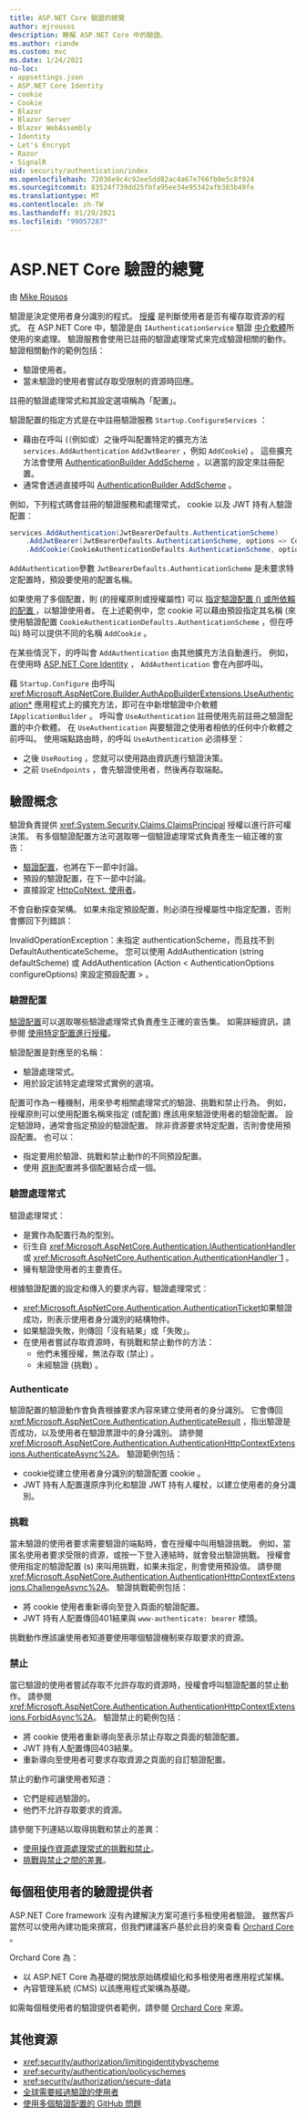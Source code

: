 ```yaml
---
title: ASP.NET Core 驗證的總覽
author: mjrousos
description: 瞭解 ASP.NET Core 中的驗證。
ms.author: riande
ms.custom: mvc
ms.date: 1/24/2021
no-loc:
- appsettings.json
- ASP.NET Core Identity
- cookie
- Cookie
- Blazor
- Blazor Server
- Blazor WebAssembly
- Identity
- Let's Encrypt
- Razor
- SignalR
uid: security/authentication/index
ms.openlocfilehash: 72036e9c4c92ee5dd82ac4a67e766fb0e5c8f924
ms.sourcegitcommit: 83524f739dd25fbfa95ee34e95342afb383b49fe
ms.translationtype: MT
ms.contentlocale: zh-TW
ms.lasthandoff: 01/29/2021
ms.locfileid: "99057287"
---
```

# <a name="overview-of-aspnet-core-authentication"></a>ASP.NET Core 驗證的總覽

由 [Mike Rousos](https://github.com/mjrousos)

驗證是決定使用者身分識別的程式。 [授權](xref:security/authorization/introduction) 是判斷使用者是否有權存取資源的程式。 在 ASP.NET Core 中，驗證是由 `IAuthenticationService` 驗證 [中介軟體](xref:fundamentals/middleware/index)所使用的來處理。 驗證服務會使用已註冊的驗證處理常式來完成驗證相關的動作。 驗證相關動作的範例包括：

* 驗證使用者。
* 當未驗證的使用者嘗試存取受限制的資源時回應。

註冊的驗證處理常式和其設定選項稱為「配置」。

驗證配置的指定方式是在中註冊驗證服務 `Startup.ConfigureServices` ：

* 藉由在呼叫 (（例如或）之後呼叫配置特定的擴充方法 `services.AddAuthentication` `AddJwtBearer` ，例如 `AddCookie`) 。 這些擴充方法會使用 [AuthenticationBuilder AddScheme](xref:Microsoft.AspNetCore.Authentication.AuthenticationBuilder.AddScheme*) ，以適當的設定來註冊配置。
* 通常會透過直接呼叫 [AuthenticationBuilder AddScheme](xref:Microsoft.AspNetCore.Authentication.AuthenticationBuilder.AddScheme*) 。

例如，下列程式碼會註冊的驗證服務和處理常式， cookie 以及 JWT 持有人驗證配置：

```csharp
services.AddAuthentication(JwtBearerDefaults.AuthenticationScheme)
    .AddJwtBearer(JwtBearerDefaults.AuthenticationScheme, options => Configuration.Bind("JwtSettings", options))
    .AddCookie(CookieAuthenticationDefaults.AuthenticationScheme, options => Configuration.Bind("CookieSettings", options));
```

`AddAuthentication`參數 `JwtBearerDefaults.AuthenticationScheme` 是未要求特定配置時，預設要使用的配置名稱。

如果使用了多個配置，則 (的授權原則或授權屬性) 可以 [指定驗證配置 () 或所依賴的配置 ](xref:security/authorization/limitingidentitybyscheme) ，以驗證使用者。 在上述範例中，您 cookie 可以藉由預設指定其名稱 (來使用驗證配置 `CookieAuthenticationDefaults.AuthenticationScheme` ，但在呼叫) 時可以提供不同的名稱 `AddCookie` 。

在某些情況下，的呼叫會 `AddAuthentication` 由其他擴充方法自動進行。 例如，在使用時 [ASP.NET Core Identity](xref:security/authentication/identity) ， `AddAuthentication` 會在內部呼叫。

藉 `Startup.Configure` 由呼叫 <xref:Microsoft.AspNetCore.Builder.AuthAppBuilderExtensions.UseAuthentication*> 應用程式上的擴充方法，即可在中新增驗證中介軟體 `IApplicationBuilder` 。 呼叫會 `UseAuthentication` 註冊使用先前註冊之驗證配置的中介軟體。 在 `UseAuthentication` 與要驗證之使用者相依的任何中介軟體之前呼叫。 使用端點路由時，的呼叫 `UseAuthentication` 必須移至：

* 之後 `UseRouting` ，您就可以使用路由資訊進行驗證決策。
* 之前 `UseEndpoints` ，會先驗證使用者，然後再存取端點。

## <a name="authentication-concepts"></a>驗證概念

驗證負責提供 <xref:System.Security.Claims.ClaimsPrincipal> 授權以進行許可權決策。 有多個驗證配置方法可選取哪一個驗證處理常式負責產生一組正確的宣告：

  * [驗證配置](xref:security/authorization/limitingidentitybyscheme)，也將在下一節中討論。
  * 預設的驗證配置，在下一節中討論。
  * 直接設定 [HttpCoNtext. 使用者](xref:Microsoft.AspNetCore.Http.HttpContext.User)。

不會自動探查架構。 如果未指定預設配置，則必須在授權屬性中指定配置，否則會擲回下列錯誤：

  InvalidOperationException：未指定 authenticationScheme，而且找不到 DefaultAuthenticateScheme。 您可以使用 AddAuthentication (string defaultScheme) 或 AddAuthentication (Action &lt; AuthenticationOptions configureOptions) 來設定預設配置 &gt; 。

### <a name="authentication-scheme"></a>驗證配置

[驗證配置](xref:security/authorization/limitingidentitybyscheme)可以選取哪些驗證處理常式負責產生正確的宣告集。 如需詳細資訊，請參閱 [使用特定配置進行授權](xref:security/authorization/limitingidentitybyscheme)。

驗證配置是對應至的名稱：

* 驗證處理常式。
* 用於設定該特定處理常式實例的選項。

配置可作為一種機制，用來參考相關處理常式的驗證、挑戰和禁止行為。 例如，授權原則可以使用配置名稱來指定 (或配置) 應該用來驗證使用者的驗證配置。 設定驗證時，通常會指定預設的驗證配置。 除非資源要求特定配置，否則會使用預設配置。 也可以：

* 指定要用於驗證、挑戰和禁止動作的不同預設配置。
* 使用 [原則](xref:security/authentication/policyschemes)配置將多個配置結合成一個。

### <a name="authentication-handler"></a>驗證處理常式

驗證處理常式：

* 是實作為配置行為的型別。
* 衍生自 <xref:Microsoft.AspNetCore.Authentication.IAuthenticationHandler> 或 <xref:Microsoft.AspNetCore.Authentication.AuthenticationHandler`1> 。
* 擁有驗證使用者的主要責任。

根據驗證配置的設定和傳入的要求內容，驗證處理常式：

* <xref:Microsoft.AspNetCore.Authentication.AuthenticationTicket>如果驗證成功，則表示使用者身分識別的結構物件。
* 如果驗證失敗，則傳回「沒有結果」或「失敗」。
* 在使用者嘗試存取資源時，有挑戰和禁止動作的方法：
  * 他們未獲授權，無法存取 (禁止) 。
  * 未經驗證 (挑戰) 。

### <a name="authenticate"></a>Authenticate

驗證配置的驗證動作會負責根據要求內容來建立使用者的身分識別。 它會傳回 <xref:Microsoft.AspNetCore.Authentication.AuthenticateResult> ，指出驗證是否成功，以及使用者在驗證票證中的身分識別。 請參閱 <xref:Microsoft.AspNetCore.Authentication.AuthenticationHttpContextExtensions.AuthenticateAsync%2A>。 驗證範例包括：

* cookie從建立使用者身分識別的驗證配置 cookie 。
* JWT 持有人配置還原序列化和驗證 JWT 持有人權杖，以建立使用者的身分識別。

### <a name="challenge"></a>挑戰

當未驗證的使用者要求需要驗證的端點時，會在授權中叫用驗證挑戰。 例如，當匿名使用者要求受限的資源，或按一下登入連結時，就會發出驗證挑戰。 授權會使用指定的驗證配置 (s) 來叫用挑戰，如果未指定，則會使用預設值。 請參閱 <xref:Microsoft.AspNetCore.Authentication.AuthenticationHttpContextExtensions.ChallengeAsync%2A>。 驗證挑戰範例包括：

* 將 cookie 使用者重新導向至登入頁面的驗證配置。
* JWT 持有人配置傳回401結果與 `www-authenticate: bearer` 標頭。

挑戰動作應該讓使用者知道要使用哪個驗證機制來存取要求的資源。

### <a name="forbid"></a>禁止

當已驗證的使用者嘗試存取不允許存取的資源時，授權會呼叫驗證配置的禁止動作。 請參閱 <xref:Microsoft.AspNetCore.Authentication.AuthenticationHttpContextExtensions.ForbidAsync%2A>。 驗證禁止的範例包括：
* 將 cookie 使用者重新導向至表示禁止存取之頁面的驗證配置。
* JWT 持有人配置傳回403結果。
* 重新導向至使用者可要求存取資源之頁面的自訂驗證配置。

禁止的動作可讓使用者知道：

* 它們是經過驗證的。
* 他們不允許存取要求的資源。

請參閱下列連結以取得挑戰和禁止的差異：

* [使用操作資源處理常式的挑戰和禁止](xref:security/authorization/resourcebased#challenge-and-forbid-with-an-operational-resource-handler)。
* [挑戰與禁止之間的差異](xref:security/authorization/secure-data#challenge)。

## <a name="authentication-providers-per-tenant"></a>每個租使用者的驗證提供者

ASP.NET Core framework 沒有內建解決方案可進行多租使用者驗證。
雖然客戶當然可以使用內建功能來撰寫，但我們建議客戶基於此目的來查看 [Orchard Core](https://www.orchardcore.net/) 。

Orchard Core 為：

* 以 ASP.NET Core 為基礎的開放原始碼模組化和多租使用者應用程式架構。
* 內容管理系統 (CMS) 以該應用程式架構為基礎。

如需每個租使用者的驗證提供者範例，請參閱 [Orchard Core](https://github.com/OrchardCMS/OrchardCore) 來源。

## <a name="additional-resources"></a>其他資源

* <xref:security/authorization/limitingidentitybyscheme>
* <xref:security/authentication/policyschemes>
* <xref:security/authorization/secure-data>
* [全球需要經過驗證的使用者](xref:security/authorization/secure-data#rau)
* [使用多個驗證配置的 GitHub 問題](https://github.com/dotnet/aspnetcore/issues/26002)
